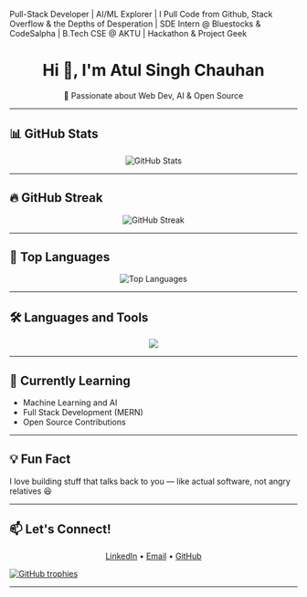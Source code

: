 
Pull-Stack Developer | AI/ML Explorer | I Pull Code from Github, Stack Overflow & the Depths of Desperation | SDE Intern @ Bluestocks & CodeSalpha | B.Tech CSE @ AKTU | Hackathon & Project Geek

<h1 align="center">Hi 👋, I'm Atul Singh Chauhan</h1>
<p align="center">🚀 Passionate about Web Dev, AI & Open Source</p>

---

<h2>📊 GitHub Stats</h2>

<p align="center">
  <img src="https://github-readme-stats.vercel.app/api?username=atulsinghchauhan&show_icons=true&theme=radical" alt="GitHub Stats" />
</p>

---

<h2>🔥 GitHub Streak</h2>

<p align="center">
  <img src="https://streak-stats.demolab.com?user=atulsinghchauhan&theme=radical" alt="GitHub Streak" />
</p>

---

<h2>🚀 Top Languages</h2>

<p align="center">
  <img src="https://github-readme-stats.vercel.app/api/top-langs/?username=atulsinghchauhan&layout=compact&theme=radical" alt="Top Languages" />
</p>

---

<h2>🛠️ Languages and Tools</h2>

<p align="center">
  <img src="https://skillicons.dev/icons?i=android,java,css,html,js,git,cpp,react,python" />
</p>

---

<h2>🧠 Currently Learning</h2>
<ul>
  <li>Machine Learning and AI</li>
  <li>Full Stack Development (MERN)</li>
  <li>Open Source Contributions</li>
</ul>

---

<h2>💡 Fun Fact</h2>
<p>I love building stuff that talks back to you — like actual software, not angry relatives 😆</p>

---

<h2>📫 Let's Connect!</h2>
<p align="center">
  <a href="https://www.linkedin.com/in/atul-singh-chauhan-a955b529b" target="_blank">LinkedIn</a> •
  <a href="mailto:atulsingh04895@gmail.com">Email</a> •
  <a href="https://github.com/seriesatul">GitHub</a>
</p>




[![GitHub trophies](https://github-profile-trophy.vercel.app/?username=seriesatul&theme=radical)](https://github.com/ryo-ma/github-profile-trophy)


---


<!---
seriesatul/seriesatul is a ✨ special ✨ repository because its `README.md` (this file) appears on your GitHub profile.
You can click the Preview link to take a look at your changes.
--->
